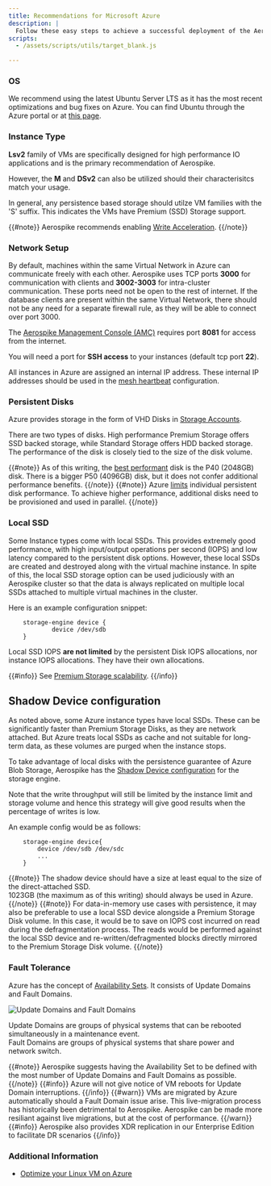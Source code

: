 ```yaml
---
title: Recommendations for Microsoft Azure
description: |
  Follow these easy steps to achieve a successful deployment of the Aerospike database on Microsoft Azure
scripts:
  - /assets/scripts/utils/target_blank.js

---
```



### OS

We recommend using the latest Ubuntu Server LTS as it has the most recent optimizations and bug fixes on Azure.
You can find Ubuntu through the Azure portal or at [this page](https://azuremarketplace.microsoft.com/marketplace/apps/Canonical.UbuntuServer).

### Instance Type

**Lsv2** family of VMs are specifically designed for high performance IO applications and is the primary recommendation of Aerospike.

However, the **M** and **DSv2** can also be utilized should their characterisitcs match your usage.

In general, any persistence based storage should utilze VM families with the 'S' suffix. This indicates the VMs have Premium (SSD) Storage support.

{{#note}}
Aerospike recommends enabling [Write Acceleration](https://docs.microsoft.com/en-us/azure/virtual-machines/windows/how-to-enable-write-accelerator).
{{/note}}

### Network Setup

By default, machines within the same Virtual Network in Azure can communicate freely with each other. Aerospike uses TCP ports **3000** for communication with clients and **3002-3003** for intra-cluster communication. These ports need not be open to the rest of internet. If the database clients are present within the same Virtual Network, there should not be any need for a separate firewall rule, as they will be able to connect over port 3000.

The [Aerospike Management Console (AMC)](/docs/amc) requires port **8081** for access from the internet.

You will need a port for **SSH access** to your instances (default tcp port **22**). 

All instances in Azure are assigned an internal IP address. These internal IP addresses should be used in the [mesh heartbeat](/docs/operations/configure/network/heartbeat/index.html#mesh-unicast-heartbeat) configuration.

### Persistent Disks

Azure provides storage in the form of VHD Disks in [Storage Accounts](https://docs.microsoft.com/en-us/azure/storage/storage-introduction). 

There are two types of disks. High performance Premium Storage offers SSD backed storage, while Standard Storage offers HDD backed storage.
The performance of the disk is closely tied to the size of the disk volume.

{{#note}}
As of this writing, the [best performant](https://docs.microsoft.com/en-us/azure/virtual-machines/windows/premium-storage#premium-storage-disk-limits)
 disk is the P40 (2048GB) disk. There is a bigger P50 (4096GB) disk, but it does not confer additional performance benefits.
{{/note}}
{{#note}}
Azure [limits](https://docs.microsoft.com/en-us/azure/storage/storage-premium-storage#scalability-and-performance-targets) individual persistent disk performance. To achieve higher performance, additional disks need to be provisioned and used in parallel.
{{/note}}

### Local SSD

Some Instance types come with local SSDs. This provides extremely good performance, with high input/output operations per second (IOPS) and low latency compared to the persistent disk options. However, these local SSDs are created and destroyed along with the virtual machine instance. In spite of this, the local SSD storage option can be used judiciously with an Aerospike cluster so that the data is always replicated on multiple local SSDs attached to multiple virtual machines in the cluster. 

Here is an example configuration snippet:
```
    storage-engine device {
            device /dev/sdb
    }
```

Local SSD IOPS **are not limited** by the persistent Disk IOPS allocations, nor instance IOPS allocations. They have their own allocations.

{{#info}}
See [Premium Storage scalability](https://docs.microsoft.com/en-us/azure/storage/storage-premium-storage#premium-storage-scalability-and-performance-targets).
{{/info}}

## Shadow Device configuration

As noted above, some Azure instance types have local SSDs. These can be significantly faster than Premium Storage Disks, as they are network attached. But Azure treats local SSDs as cache and not suitable for long-term data, as these volumes are purged when the instance stops.

To take advantage of local disks with the persistence guarantee of Azure Blob Storage, Aerospike has the [Shadow Device configuration](/docs/operations/configure/namespace/storage#recipe-for-shadow-device) for the storage engine.

Note that the write throughput will still be limited by the instance limit and storage volume and hence this strategy will give good results when the percentage of writes is low.

An example config would be as follows:
```
	storage-engine device{
		device /dev/sdb	/dev/sdc
		...
	}
```

{{#note}}
The shadow device should have a size at least equal to the size of the direct-attached SSD.  
1023GB (the maximum as of this writing) should always be used in Azure.
{{/note}}
{{#note}}
For data-in-memory use cases with persistence, it may also be preferable to use a local SSD device alongside a Premium Storage Disk volume. In this case, it would be to save on IOPS cost incurred on read during the defragmentation process. The reads would be performed against the local SSD device and re-written/defragmented blocks directly mirrored to the Premium Storage Disk volume.
{{/note}}


### Fault Tolerance

Azure has the concept of [Availability Sets](https://azure.microsoft.com/en-us/documentation/articles/virtual-machines-windows-manage-availability/). It consists of Update Domains and Fault Domains.

![Update Domains and Fault Domains](/docs/deploy_guides/azure/assets/azure-udfd.jpg)

Update Domains are groups of physical systems that can be rebooted simultaneously in a maintenance event.  
Fault Domains are groups of physical systems that share power and network switch.  

{{#note}}
Aerospike suggests having the Availability Set to be defined with the most number of Update Domains and Fault Domains as possible. 
{{/note}}
{{#info}}
Azure will not give notice of VM reboots for Update Domain interruptions.
{{/info}}
{{#warn}}
VMs are migrated by Azure automatically should a Fault Domain issue arise. This live-migration process has historically been detrimental to Aerospike. Aerospike can be made more resiliant against live migrations, but at the cost of performance.
{{/warn}}
{{#info}}
Aerospike also provides XDR replication in our Enterprise Edition to facilitate DR scenarios
{{/info}}


### Additional Information

* [Optimize your Linux VM on Azure](https://docs.microsoft.com/en-us/azure/virtual-machines/linux/optimization)
